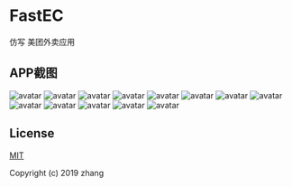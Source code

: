 # FastEC
仿写 美团外卖应用

## APP截图
![avatar](/example/src/main/res/drawable/index1.png)
![avatar](/example/src/main/res/drawable/index2.png)
![avatar](/example/src/main/res/drawable/index3.png)
![avatar](/example/src/main/res/drawable/index4.png)
![avatar](/example/src/main/res/drawable/index5.png)
![avatar](/example/src/main/res/drawable/index6.png)
![avatar](/example/src/main/res/drawable/index7.png)
![avatar](/example/src/main/res/drawable/index8.png)
![avatar](/example/src/main/res/drawable/index9.png)
![avatar](/example/src/main/res/drawable/index10.png)
![avatar](/example/src/main/res/drawable/index11.png)
![avatar](/example/src/main/res/drawable/index12.png)
![avatar](/example/src/main/res/drawable/index13.png)

## License

[MIT](https://github.com/Jayruiping/FastEC/blob/master/LICENSE)

Copyright (c) 2019 zhang
